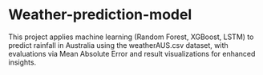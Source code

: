 # Weather-prediction-model
This project applies machine learning (Random Forest, XGBoost, LSTM) to predict rainfall in Australia using the weatherAUS.csv dataset, with evaluations via Mean Absolute Error and result visualizations for enhanced insights.
